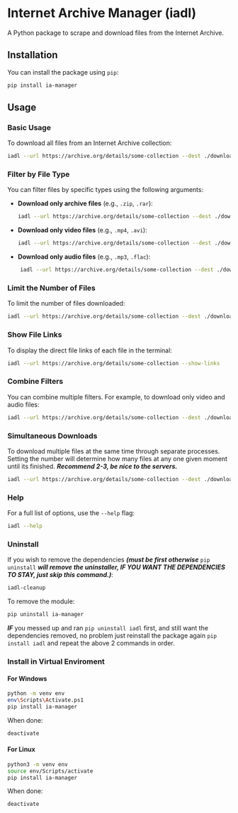 
# Internet Archive Manager (iadl)

A Python package to scrape and download files from the Internet Archive.

## Installation

You can install the package using `pip`:

```bash
pip install ia-manager
```

## Usage

### Basic Usage

To download all files from an Internet Archive collection:

```bash
iadl --url https://archive.org/details/some-collection --dest ./downloads
```

### Filter by File Type

You can filter files by specific types using the following arguments:

- **Download only archive files**  (e.g.,  `.zip`,  `.rar`):

    ```bash
    iadl --url https://archive.org/details/some-collection --dest ./downloads --archive
    ```

- **Download only video files**  (e.g.,  `.mp4`,  `.avi`):

    ```bash
    iadl --url https://archive.org/details/some-collection --dest ./downloads --video
    ```

- **Download only audio files**  (e.g.,  `.mp3`,  `.flac`):

```bash
    iadl --url https://archive.org/details/some-collection --dest ./downloads --audio
```

### Limit the Number of Files

To limit the number of files downloaded:

```bash
iadl --url https://archive.org/details/some-collection --dest ./downloads --limit 5
```

### Show File Links

To display the direct file links of each file in the terminal:

```bash
iadl --url https://archive.org/details/some-collection --show-links
```

### Combine Filters

You can combine multiple filters. For example, to download only video and audio files:

```bash
iadl --url https://archive.org/details/some-collection --dest ./downloads --video --audio
```

### Simultaneous Downloads

To download multiple files at the same time through separate processes. Setting the number will determine how many files at any one given moment until its finished. ***Recommend 2-3, be nice to the servers.***

```bash
iadl --url https://archive.org/details/some-collection --dest ./downloads --audio --concurrent 3
```

### Help

For a full list of options, use the  `--help`  flag:

```bash
iadl --help
```

### Uninstall

If you wish to remove the dependencies ***(must be first otherwise*** `pip uninstall` ***will remove the uninstaller, IF YOU WANT THE DEPENDENCIES TO STAY, just skip this command.)***:

```bash
iadl-cleanup
```

To remove the module:

```bash
pip uninstall ia-manager
```

***IF*** you messed up and ran ```pip uninstall iadl``` first, and still want the dependencies removed, no problem just reinstall the package again ```pip install iadl``` and repeat the above 2 commands in order.

### Install in Virtual Enviroment

#### For Windows

```bash
python -m venv env
env\Scripts\Activate.ps1
pip install ia-manager
```

When done:

```bash
deactivate
```

#### For Linux

```bash
python3 -m venv env
source env/Scripts/activate
pip install ia-manager
```

When done:

```bash
deactivate
```
